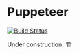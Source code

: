 # Puppeteer

[![Build Status](https://travis-ci.org/All-less/puppeteer.svg?branch=master)](https://travis-ci.org/All-less/puppeteer)

Under construction. 🏗️
